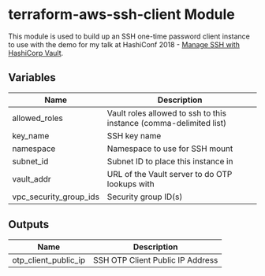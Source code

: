 # terraform-aws-ssh-client Module

This module is used to build up an SSH one-time password client instance to use
with the demo for my talk at HashiConf 2018 -
[Manage SSH with HashiCorp Vault]().

## Variables
| Name | Description |
|------|-------------|
| allowed_roles | Vault roles allowed to ssh to this instance (comma-delimited list) |
| key_name | SSH key name |
| namespace | Namespace to use for SSH mount |
| subnet_id | Subnet ID to place this instance in |
| vault_addr | URL of the Vault server to do OTP lookups with |
| vpc_security_group_ids | Security group ID(s) |

## Outputs

| Name | Description |
|------|-------------|
| otp_client_public_ip | SSH OTP Client Public IP Address |
